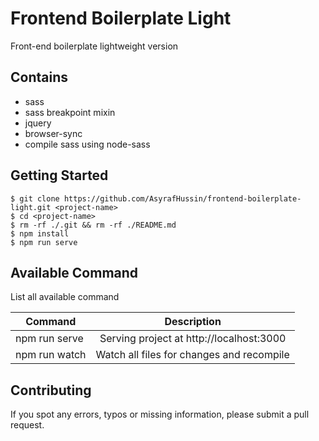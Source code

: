 # Frontend Boilerplate Light

Front-end boilerplate lightweight version

## Contains

*   sass
*   sass breakpoint mixin
*   jquery
*   browser-sync
*   compile sass using node-sass

## Getting Started

```
$ git clone https://github.com/AsyrafHussin/frontend-boilerplate-light.git <project-name>
$ cd <project-name>
$ rm -rf ./.git && rm -rf ./README.md
$ npm install
$ npm run serve
```

## Available Command

List all available command

| Command       |                Description                |
| ------------- | :---------------------------------------: |
| npm run serve | Serving project at http://localhost:3000  |
| npm run watch | Watch all files for changes and recompile |

## Contributing

If you spot any errors, typos or missing information, please submit a pull request.
